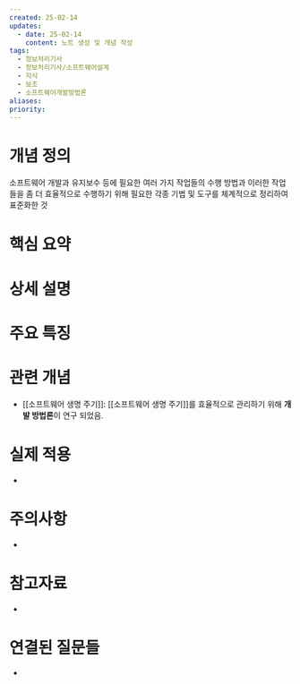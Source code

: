 ```yaml
---
created: 25-02-14
updates:
  - date: 25-02-14
    content: 노트 생성 및 개념 작성
tags:
  - 정보처리기사
  - 정보처리기사/소프트웨어설계
  - 지식
  - 보조
  - 소프트웨어개발방법론
aliases: 
priority:
---
```

# 개념 정의 
<!-- 핵심 개념을 간단명료하게 정의합니다 --> 
소프트웨어 개발과 유지보수 등에 필요한 여러 가지 작업들의 수행 방법과 이러한 작업들을 좀 더 효율적으로 수행하기 위해 필요한 각종 기법 및 도구를 체계적으로 정리하여 표준화한 것
# 핵심 요약 
<!-- 이 개념의 가장 중요한 포인트들을 요약합니다 --> 
# 상세 설명 
<!-- 개념에 대한 자세한 설명을 작성합니다 --> 
# 주요 특징 
<!-- 개념의 특징적인 부분들을 정리합니다 --> 
# 관련 개념 
<!-- 연관된 다른 개념들을 링크하고 관계를 설명합니다 --> 
- [[소프트웨어 생명 주기]]: [[소프트웨어 생명 주기]]를 효율적으로 관리하기 위해 **개발 방법론**이 연구 되었음.
# 실제 적용 
- <!-- 실무/실생활에서의 활용 예시를 작성합니다 --> 
# 주의사항 
- <!-- 개념을 사용할 때 주의해야 할 점들을 정리합니다 --> 
# 참고자료 
- <!-- 추가 학습에 도움이 되는 자료들을 정리합니다 --> 
# 연결된 질문들 
- <!-- 이 개념과 관련된 질문 노트들을 링크합니다 -->